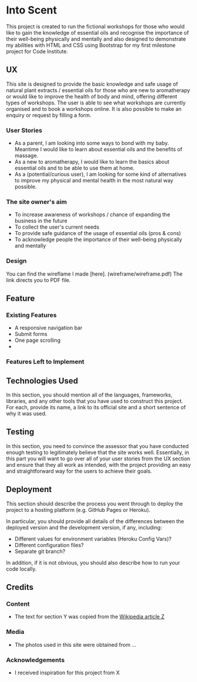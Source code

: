# Into Scent 

This project is created to run the fictional workshops for those who would like to gain the knowledge of essential oils and recognise the importance of their well-being physically and mentally 
and also designed to demonstrate my abilities with HTML and CSS using Bootstrap for my first milestone project for Code Institute. 

## UX

This site is designed to provide the basic knowledge and safe usage of natural plant extracts / essential oils for those who are new to aromatherapy 
or would like to improve the health of body and mind, offering different types of workshops. The user is able to see what workshops are currently organised and  to book a workshops online. 
It is also possible to make an enquiry or request by filling a form.

### User Stories

- As a parent, I am looking into some ways to bond with my baby. Meantime I would like to learn about essential oils and the benefits of massage. 
- As a new to aromatherapy, I would like to learn the basics about essential oils and to be able to use them at home.
- As a (potential/curious user), I am looking for some kind of alternatives to improve my physical and mental health in the most natural way possible.

### The site owner's aim

- To increase awareness of workshops / chance of expanding the business in the future 
- To collect the user's current needs
- To provide safe guidance of the usage of essential oils  (pros & cons)
- To acknowledge people the importance of their well-being physically and mentally

### Design

You can find the wireflame I made [here]. (wireframe/wireframe.pdf) The link directs you to PDF file.

## Feature

### Existing Features
- A responsive navigation bar
- Submit forms
- One page scrolling
- 

### Features Left to Implement

## Technologies Used

In this section, you should mention all of the languages, frameworks, libraries, and any other tools that you have used to construct this project. For each, provide its name, a link to its official site and a short sentence of why it was used.


## Testing

In this section, you need to convince the assessor that you have conducted enough testing to legitimately believe that the site works well. Essentially, in this part you will want to go over all of your user stories from the UX section and ensure that they all work as intended, with the project providing an easy and straightforward way for the users to achieve their goals.


## Deployment

This section should describe the process you went through to deploy the project to a hosting platform (e.g. GitHub Pages or Heroku).

In particular, you should provide all details of the differences between the deployed version and the development version, if any, including:
- Different values for environment variables (Heroku Config Vars)?
- Different configuration files?
- Separate git branch?

In addition, if it is not obvious, you should also describe how to run your code locally.


## Credits
### Content
- The text for section Y was copied from the [Wikipedia article Z](https://en.wikipedia.org/wiki/Z)

### Media
- The photos used in this site were obtained from ...

### Acknowledgements

- I received inspiration for this project from X

